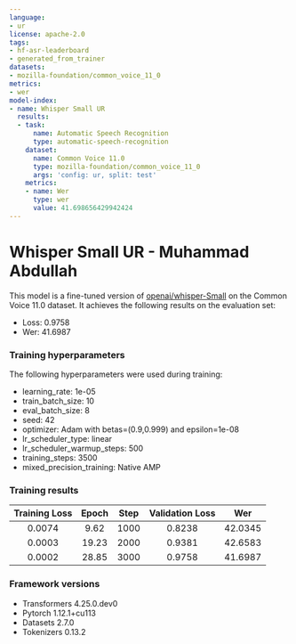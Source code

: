 ```yaml
---
language:
- ur
license: apache-2.0
tags:
- hf-asr-leaderboard
- generated_from_trainer
datasets:
- mozilla-foundation/common_voice_11_0
metrics:
- wer
model-index:
- name: Whisper Small UR 
  results:
  - task:
      name: Automatic Speech Recognition
      type: automatic-speech-recognition
    dataset:
      name: Common Voice 11.0
      type: mozilla-foundation/common_voice_11_0
      args: 'config: ur, split: test'
    metrics:
    - name: Wer
      type: wer
      value: 41.698656429942424
---
```


<!-- This model card has been generated automatically according to the information the Trainer had access to. You
should probably proofread and complete it, then remove this comment. -->

# Whisper Small UR - Muhammad Abdullah

This model is a fine-tuned version of [openai/whisper-Small](https://huggingface.co/openai/whisper-large) on the Common Voice 11.0 dataset.
It achieves the following results on the evaluation set:
- Loss: 0.9758
- Wer: 41.6987

### Training hyperparameters

The following hyperparameters were used during training:
- learning_rate: 1e-05
- train_batch_size: 10
- eval_batch_size: 8
- seed: 42
- optimizer: Adam with betas=(0.9,0.999) and epsilon=1e-08
- lr_scheduler_type: linear
- lr_scheduler_warmup_steps: 500
- training_steps: 3500
- mixed_precision_training: Native AMP

### Training results

| Training Loss | Epoch | Step | Validation Loss | Wer     |
|:-------------:|:-----:|:----:|:---------------:|:-------:|
| 0.0074        | 9.62  | 1000 | 0.8238          | 42.0345 |
| 0.0003        | 19.23 | 2000 | 0.9381          | 42.6583 |
| 0.0002        | 28.85 | 3000 | 0.9758          | 41.6987 |


### Framework versions

- Transformers 4.25.0.dev0
- Pytorch 1.12.1+cu113
- Datasets 2.7.0
- Tokenizers 0.13.2
